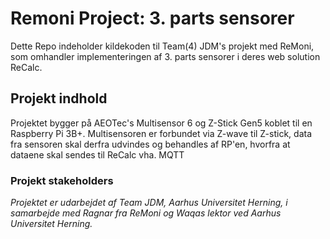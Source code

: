 # Remoni Project: 3. parts sensorer  
Dette Repo indeholder kildekoden til Team(4) JDM's projekt med ReMoni, som omhandler implementeringen af 3. parts sensorer i deres web solution ReCalc.  
  
## Projekt indhold  
Projektet bygger på AEOTec's Multisensor 6 og Z-Stick Gen5 koblet til en Raspberry Pi 3B+. Multisensoren er forbundet via Z-wave til Z-stick, data fra sensoren skal derfra udvindes og behandles af RP'en, hvorfra at dataene skal sendes til ReCalc vha. MQTT
  

### Projekt stakeholders
*Projektet er udarbejdet af Team JDM, Aarhus Universitet Herning, i samarbejde med Ragnar fra ReMoni og Waqas lektor ved Aarhus Universitet Herning.*
